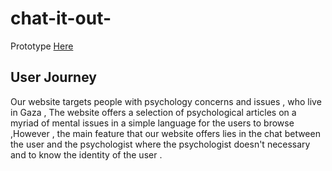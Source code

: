 # chat-it-out-

Prototype [Here ](https://www.figma.com/file/ZWhrAfb41Qyqkz9arVEkcbaE/Untitled?node-id=0%3A1)

## User Journey

Our website targets people with psychology concerns and issues , who live in Gaza , The website offers a selection of psychological articles on a myriad of mental issues in a simple language for the users to browse ,However , the main feature that our website offers lies in the chat between the user and the psychologist where the psychologist doesn't necessary and to know the identity of the user .
